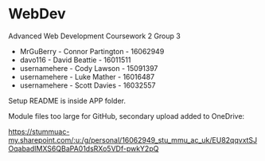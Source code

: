 # WebDev
Advanced Web Development 
Coursework 2
Group 3

 - MrGuBerry - Connor Partington - 16062949
 - davo116 - David Beattie - 16011511
 - usernamehere - Cody Lawson - 15091397
 - usernamehere - Luke Mather - 16016487
 - usernamehere - Scott Davies - 16032557

Setup README is inside APP folder.

Module files too large for GitHub, secondary upload added to OneDrive:

https://stummuac-my.sharepoint.com/:u:/g/personal/16062949_stu_mmu_ac_uk/EU82qqvxtSJOqabadIMXS6QBaPA01dsRXo5VDf-pwkY2pQ

